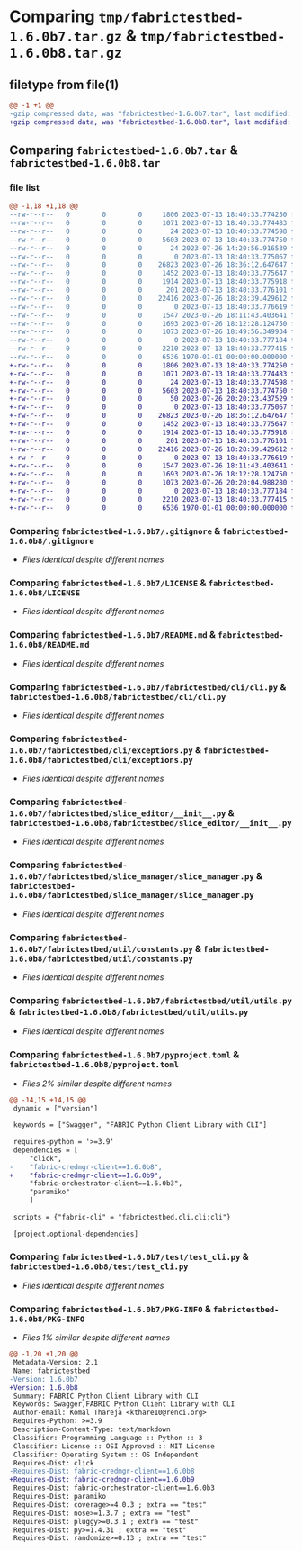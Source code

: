 # Comparing `tmp/fabrictestbed-1.6.0b7.tar.gz` & `tmp/fabrictestbed-1.6.0b8.tar.gz`

## filetype from file(1)

```diff
@@ -1 +1 @@
-gzip compressed data, was "fabrictestbed-1.6.0b7.tar", last modified: Wed Jul 26 18:51:01 2023, max compression
+gzip compressed data, was "fabrictestbed-1.6.0b8.tar", last modified: Wed Jul 26 20:20:30 2023, max compression
```

## Comparing `fabrictestbed-1.6.0b7.tar` & `fabrictestbed-1.6.0b8.tar`

### file list

```diff
@@ -1,18 +1,18 @@
--rw-r--r--   0        0        0     1806 2023-07-13 18:40:33.774250 fabrictestbed-1.6.0b7/.gitignore
--rw-r--r--   0        0        0     1071 2023-07-13 18:40:33.774483 fabrictestbed-1.6.0b7/LICENSE
--rw-r--r--   0        0        0       24 2023-07-13 18:40:33.774598 fabrictestbed-1.6.0b7/MANIFEST.in
--rw-r--r--   0        0        0     5603 2023-07-13 18:40:33.774750 fabrictestbed-1.6.0b7/README.md
--rw-r--r--   0        0        0       24 2023-07-26 14:20:56.916539 fabrictestbed-1.6.0b7/fabrictestbed/__init__.py
--rw-r--r--   0        0        0        0 2023-07-13 18:40:33.775067 fabrictestbed-1.6.0b7/fabrictestbed/cli/__init__.py
--rw-r--r--   0        0        0    26823 2023-07-26 18:36:12.647647 fabrictestbed-1.6.0b7/fabrictestbed/cli/cli.py
--rw-r--r--   0        0        0     1452 2023-07-13 18:40:33.775647 fabrictestbed-1.6.0b7/fabrictestbed/cli/exceptions.py
--rw-r--r--   0        0        0     1914 2023-07-13 18:40:33.775918 fabrictestbed-1.6.0b7/fabrictestbed/slice_editor/__init__.py
--rw-r--r--   0        0        0      201 2023-07-13 18:40:33.776101 fabrictestbed-1.6.0b7/fabrictestbed/slice_manager/__init__.py
--rw-r--r--   0        0        0    22416 2023-07-26 18:28:39.429612 fabrictestbed-1.6.0b7/fabrictestbed/slice_manager/slice_manager.py
--rw-r--r--   0        0        0        0 2023-07-13 18:40:33.776619 fabrictestbed-1.6.0b7/fabrictestbed/util/__init__.py
--rw-r--r--   0        0        0     1547 2023-07-26 18:11:43.403641 fabrictestbed-1.6.0b7/fabrictestbed/util/constants.py
--rw-r--r--   0        0        0     1693 2023-07-26 18:12:28.124750 fabrictestbed-1.6.0b7/fabrictestbed/util/utils.py
--rw-r--r--   0        0        0     1073 2023-07-26 18:49:56.349934 fabrictestbed-1.6.0b7/pyproject.toml
--rw-r--r--   0        0        0        0 2023-07-13 18:40:33.777184 fabrictestbed-1.6.0b7/test/__init__.py
--rw-r--r--   0        0        0     2210 2023-07-13 18:40:33.777415 fabrictestbed-1.6.0b7/test/test_cli.py
--rw-r--r--   0        0        0     6536 1970-01-01 00:00:00.000000 fabrictestbed-1.6.0b7/PKG-INFO
+-rw-r--r--   0        0        0     1806 2023-07-13 18:40:33.774250 fabrictestbed-1.6.0b8/.gitignore
+-rw-r--r--   0        0        0     1071 2023-07-13 18:40:33.774483 fabrictestbed-1.6.0b8/LICENSE
+-rw-r--r--   0        0        0       24 2023-07-13 18:40:33.774598 fabrictestbed-1.6.0b8/MANIFEST.in
+-rw-r--r--   0        0        0     5603 2023-07-13 18:40:33.774750 fabrictestbed-1.6.0b8/README.md
+-rw-r--r--   0        0        0       50 2023-07-26 20:20:23.437529 fabrictestbed-1.6.0b8/fabrictestbed/__init__.py
+-rw-r--r--   0        0        0        0 2023-07-13 18:40:33.775067 fabrictestbed-1.6.0b8/fabrictestbed/cli/__init__.py
+-rw-r--r--   0        0        0    26823 2023-07-26 18:36:12.647647 fabrictestbed-1.6.0b8/fabrictestbed/cli/cli.py
+-rw-r--r--   0        0        0     1452 2023-07-13 18:40:33.775647 fabrictestbed-1.6.0b8/fabrictestbed/cli/exceptions.py
+-rw-r--r--   0        0        0     1914 2023-07-13 18:40:33.775918 fabrictestbed-1.6.0b8/fabrictestbed/slice_editor/__init__.py
+-rw-r--r--   0        0        0      201 2023-07-13 18:40:33.776101 fabrictestbed-1.6.0b8/fabrictestbed/slice_manager/__init__.py
+-rw-r--r--   0        0        0    22416 2023-07-26 18:28:39.429612 fabrictestbed-1.6.0b8/fabrictestbed/slice_manager/slice_manager.py
+-rw-r--r--   0        0        0        0 2023-07-13 18:40:33.776619 fabrictestbed-1.6.0b8/fabrictestbed/util/__init__.py
+-rw-r--r--   0        0        0     1547 2023-07-26 18:11:43.403641 fabrictestbed-1.6.0b8/fabrictestbed/util/constants.py
+-rw-r--r--   0        0        0     1693 2023-07-26 18:12:28.124750 fabrictestbed-1.6.0b8/fabrictestbed/util/utils.py
+-rw-r--r--   0        0        0     1073 2023-07-26 20:20:04.988280 fabrictestbed-1.6.0b8/pyproject.toml
+-rw-r--r--   0        0        0        0 2023-07-13 18:40:33.777184 fabrictestbed-1.6.0b8/test/__init__.py
+-rw-r--r--   0        0        0     2210 2023-07-13 18:40:33.777415 fabrictestbed-1.6.0b8/test/test_cli.py
+-rw-r--r--   0        0        0     6536 1970-01-01 00:00:00.000000 fabrictestbed-1.6.0b8/PKG-INFO
```

### Comparing `fabrictestbed-1.6.0b7/.gitignore` & `fabrictestbed-1.6.0b8/.gitignore`

 * *Files identical despite different names*

### Comparing `fabrictestbed-1.6.0b7/LICENSE` & `fabrictestbed-1.6.0b8/LICENSE`

 * *Files identical despite different names*

### Comparing `fabrictestbed-1.6.0b7/README.md` & `fabrictestbed-1.6.0b8/README.md`

 * *Files identical despite different names*

### Comparing `fabrictestbed-1.6.0b7/fabrictestbed/cli/cli.py` & `fabrictestbed-1.6.0b8/fabrictestbed/cli/cli.py`

 * *Files identical despite different names*

### Comparing `fabrictestbed-1.6.0b7/fabrictestbed/cli/exceptions.py` & `fabrictestbed-1.6.0b8/fabrictestbed/cli/exceptions.py`

 * *Files identical despite different names*

### Comparing `fabrictestbed-1.6.0b7/fabrictestbed/slice_editor/__init__.py` & `fabrictestbed-1.6.0b8/fabrictestbed/slice_editor/__init__.py`

 * *Files identical despite different names*

### Comparing `fabrictestbed-1.6.0b7/fabrictestbed/slice_manager/slice_manager.py` & `fabrictestbed-1.6.0b8/fabrictestbed/slice_manager/slice_manager.py`

 * *Files identical despite different names*

### Comparing `fabrictestbed-1.6.0b7/fabrictestbed/util/constants.py` & `fabrictestbed-1.6.0b8/fabrictestbed/util/constants.py`

 * *Files identical despite different names*

### Comparing `fabrictestbed-1.6.0b7/fabrictestbed/util/utils.py` & `fabrictestbed-1.6.0b8/fabrictestbed/util/utils.py`

 * *Files identical despite different names*

### Comparing `fabrictestbed-1.6.0b7/pyproject.toml` & `fabrictestbed-1.6.0b8/pyproject.toml`

 * *Files 2% similar despite different names*

```diff
@@ -14,15 +14,15 @@
 dynamic = ["version"]
 
 keywords = ["Swagger", "FABRIC Python Client Library with CLI"]
 
 requires-python = '>=3.9'
 dependencies = [
     "click",
-    "fabric-credmgr-client==1.6.0b8",
+    "fabric-credmgr-client==1.6.0b9",
     "fabric-orchestrator-client==1.6.0b3",
     "paramiko"
     ]
 
 scripts = {"fabric-cli" = "fabrictestbed.cli.cli:cli"}
 
 [project.optional-dependencies]
```

### Comparing `fabrictestbed-1.6.0b7/test/test_cli.py` & `fabrictestbed-1.6.0b8/test/test_cli.py`

 * *Files identical despite different names*

### Comparing `fabrictestbed-1.6.0b7/PKG-INFO` & `fabrictestbed-1.6.0b8/PKG-INFO`

 * *Files 1% similar despite different names*

```diff
@@ -1,20 +1,20 @@
 Metadata-Version: 2.1
 Name: fabrictestbed
-Version: 1.6.0b7
+Version: 1.6.0b8
 Summary: FABRIC Python Client Library with CLI
 Keywords: Swagger,FABRIC Python Client Library with CLI
 Author-email: Komal Thareja <kthare10@renci.org>
 Requires-Python: >=3.9
 Description-Content-Type: text/markdown
 Classifier: Programming Language :: Python :: 3
 Classifier: License :: OSI Approved :: MIT License
 Classifier: Operating System :: OS Independent
 Requires-Dist: click
-Requires-Dist: fabric-credmgr-client==1.6.0b8
+Requires-Dist: fabric-credmgr-client==1.6.0b9
 Requires-Dist: fabric-orchestrator-client==1.6.0b3
 Requires-Dist: paramiko
 Requires-Dist: coverage>=4.0.3 ; extra == "test"
 Requires-Dist: nose>=1.3.7 ; extra == "test"
 Requires-Dist: pluggy>=0.3.1 ; extra == "test"
 Requires-Dist: py>=1.4.31 ; extra == "test"
 Requires-Dist: randomize>=0.13 ; extra == "test"
```

